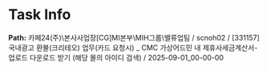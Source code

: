 # Task Info

**Path:** 카페24(주)\본사사업장\[CG]MI본부\MIH그룹\밸류업팀 / scnoh02 / [331157] 국내광고 환불(크리테오) 업무(카드 요청시) _ CMC 가상어드민 내 제휴사세금계산서-업로드 다운로드 받기 (해당 몰의 아이디 검색) / 2025-09-01_00-00-00

